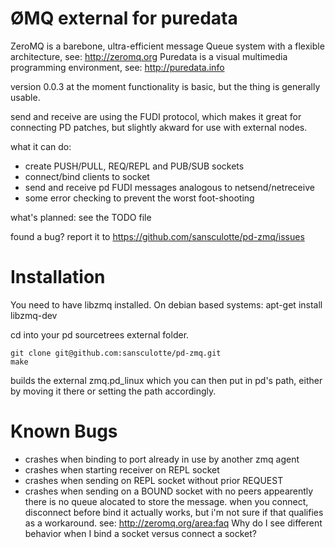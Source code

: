 ØMQ external for puredata
=========================

ZeroMQ is a barebone, ultra-efficient message Queue system with a flexible
architecture, see:
http://zeromq.org
Puredata is a visual multimedia programming environment, see:
http://puredata.info

version 0.0.3
at the moment functionality is basic, but the thing is generally usable.

send and receive are using the FUDI protocol, which makes it great for
connecting PD patches, but slightly akward for use with external nodes.


what it can do:
* create PUSH/PULL, REQ/REPL and PUB/SUB sockets
* connect/bind clients to socket
* send and receive pd FUDI messages analogous to netsend/netreceive
* some error checking to prevent the worst foot-shooting

what's planned:
see the TODO file

found a bug?
report it to https://github.com/sansculotte/pd-zmq/issues



Installation
============

You need to have libzmq installed. On debian based systems:
apt-get install libzmq-dev

cd into your pd sourcetrees external folder.

    git clone git@github.com:sansculotte/pd-zmq.git
    make

builds the external zmq.pd_linux which you can then put in pd's path,
either by moving it there or setting the path accordingly.



Known Bugs
==========

* crashes when binding to port already in use by another zmq agent
* crashes when starting receiver on REPL socket
* crashes when sending on REPL socket without prior REQUEST
* crashes when sending on a BOUND socket with no peers
    appearently there is no queue alocated to store the message.
    when you connect, disconnect before bind it actually works, but
    i'm not sure if that qualifies as a workaround.
    see: http://zeromq.org/area:faq
    Why do I see different behavior when I bind a socket versus connect a socket?
